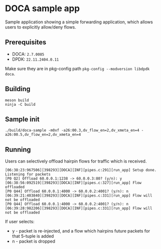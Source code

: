 # DOCA sample app
Sample application showing a simple forwarding application, which allows users to explicitly allow/deny flows.

## Prerequisites
* DOCA: `2.7.0085`
* DPDK: `22.11.2404.0.11`

Make sure they are in pkg-config path `pkg-config --modversion libdpdk doca`.

## Building
```
meson build
ninja -C build
```

## Sample init
```
./build/doca-sample -m0xf -a26:00.3,dv_flow_en=2,dv_xmeta_en=4 -a26:00.5,dv_flow_en=2,dv_xmeta_en=4
```

## Running
Users can selectively offload hairpin flows for traffic which is received.
```
[06:38:23:967506][398293][DOCA][INF][pipes.c:291][run_app] Setup done. Listening for packets
[P0 Q2] Offload 60.0.0.1:1238 -> 60.0.0.3:80? (y/n): y
[06:38:56:092519][398293][DOCA][INF][pipes.c:327][run_app] Flow offloaded
[P0 Q44] Offload 60.0.0.1:4000 -> 60.0.0.2:4001? (y/n): n
[06:39:21:403840][398293][DOCA][INF][pipes.c:331][run_app] Flow will not be offloaded
[P0 Q44] Offload 60.0.0.1:4000 -> 60.0.0.2:4001? (y/n): n
[06:39:28:982206][398293][DOCA][INF][pipes.c:331][run_app] Flow will not be offloaded
```
If user selects:
* y - packet is re-injected, and a flow which hairpins future packets for that 5-tuple is added
* n - packet is dropped
